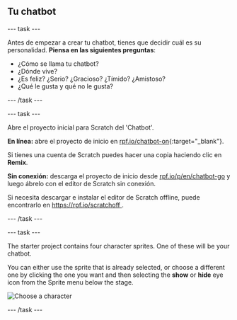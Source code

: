 ## Tu chatbot

\--- task \---

Antes de empezar a crear tu chatbot, tienes que decidir cuál es su personalidad. **Piensa en las siguientes preguntas**:

+ ¿Cómo se llama tu chatbot?
+ ¿Dónde vive?
+ ¿Es feliz? ¿Serio? ¿Gracioso? ¿Tímido? ¿Amistoso?
+ ¿Qué le gusta y qué no le gusta?

\--- /task \---

\--- task \---

Abre el proyecto inicial para Scratch del 'Chatbot'.

**En línea:** abre el proyecto de inicio en [rpf.io/chatbot-on](http://rpf.io/chatbot-on){:target="_blank"}.

Si tienes una cuenta de Scratch puedes hacer una copia haciendo clic en **Remix**.

**Sin conexión:** descarga el proyecto de inicio desde [rpf.io/p/en/chatbot-go](http://rpf.io/p/en/chatbot-go) y luego ábrelo con el editor de Scratch sin conexión.

Si necesita descargar e instalar el editor de Scratch offline, puede encontrarlo en [ https://rpf.io/scratchoff ](rpf.io/scratchoff).

\--- /task \---

\--- task \---

The starter project contains four character sprites. One of these will be your chatbot.

You can either use the sprite that is already selected, or choose a different one by clicking the one you want and then selecting the **show** or **hide** eye icon from the Sprite menu below the stage.

![Choose a character](images/chatbot-characters.png)

\--- /task \---